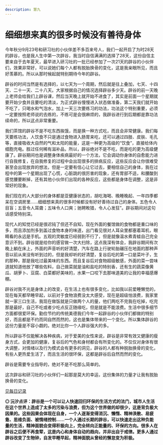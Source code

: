 ```yaml
---
description: 慧九
---
```


# 细细想来真的很多时候没有善待身体

今年秋分9月23号和研习社的小伙伴差不多百来号人，我们一起开启了为时28天的辟谷，也是我人生中第一次辟谷，我当时自信满满的选择了28天，这份自信主要来自于去年夏天，最早进入研习社的一批已经参加了一次21天的辟谷的小伙伴们，效果非常好，可以说她们每个人都有脱胎换骨的变化，这是我亲眼所见，而且好羡慕的。所以从那时候起就特别期待今年的辟谷。

辟谷的时间当然是有选择的，以七天为一个周期，然后就是往上叠加，七天、十四天、二十一天、二十八天。大家根据自己的情况选择辟谷多少天。辟谷的前一天晚上老师会给我们上辟谷课，然后当天晚上就开始不进食了，其实是前面一个星期就要开始少食并且要吃的清淡，为正式辟谷慢慢进入状态做准备，第二天我们就开始不吃了，只喝水和气泡水，加上一天三次要练习的功法，功法这个特别重要，必须一定要按照老师说的去练的，不练可是会很麻烦的，我辟谷进行到后期都是靠功法续命的，所以这点非常重要。

我们茶馆的辟谷不是不吃东西挨饿，而是换一种方式吃，而且会非常健康。我们每天要练功法，人饮食不只是通过食物进入肠胃来吃，还可以通过四肢、皮肤、毛孔等，直接吸收大自然的气和太阳的能量，这是一种更为高级的“饮食”，直接给体内细胞充电。胜过任何稀有滋补品，所以，辟谷绝对不是不吃，而是吃的更为高级健康了。辟谷期间也是调整身体疾病最好的一个方法，它会调动你身体的自愈能力进行自我修复，在自我修复的过程中会出现很多的排病反应，这些反应会让你很难受甚至会出现放弃的想法，但是一定要有信心让它过去，要相信自己的身体，我在过程中的第一个星期出现了心慌，心脏跳的很厉害的现象，还有胃部不适，和腰酸到感觉腰要断掉，还有其他小伙伴们出现的各种反应，这些都是身体在调整，这是非常好的现象。

我们现在的人大部分的身体都是亚健康状态的，胡吃海喝、晚睡晚起、一年四季都呆在空调房里……细细想来真的很多时候都没有好好善待过自己的身体。五色令人目盲；五音令人耳聋；五味令人口爽；驰聘畋猎，令人心发狂”。辟谷期间对这句话感受特别深。

现代人的知觉已经是很迟钝了但还不自知，现在外面的餐馆做的食物都是重口味的多，而且添加剂多到盖过食物本身的味道，出门看见很对人耳朵里都塞着耳机，眼睛看的永远是手机。五观的灵敏度已经弱到不行了，但是就像温水煮青蛙自己完全意识不到。辟谷就是给你的感官做一次大扫除，这点我深有体会，我辟谷期间有次晚上躺在床上，外面的声音听的好清楚，汽车在路上行驶轮胎碾压在地面的那种声音以前从来没有听到过的，但是我却听的好清楚，复谷后吃的第一口是菜叶子，生的那种，那是我吃过最美味的东西。而且复谷后对食物超级敏感，外面的菜一尝味道就知道他放了哪些佐料，自己做菜就是油和盐吃的特别香，还有生的蔬菜像黄瓜、胡萝卜、豆腐、白菜都好美味的，水果一口咬下去那味道美的让我的幸福感爆棚。

辟谷对我不光是身体上的改变，在生活上也有很多变化，比如我以前爱睡懒觉的，现在每天都早睡早起，以前对于食物浪费没太大感受，现在是超级怕浪费，我家里就一家三口生活，我现在做饭就是只做两个人的量，他们两吃不完我在吃掉，吃完那是最好，自己不吃或者少吃点反正随缘吃，但是就是不能浪费。生活中很多细节方面都很爱环保。勤俭节约的传统美德我们今年一起辟谷的小伙伴们都做的特别好，而且都是不约而同自然而然的，这也是集体带来的一个变化。所以集体辟谷的这份力量是不容小觑的。绝对比你一个人辟谷强大的多。

所以辟谷不仅能解决各种疾病，对于爱美的女性来说，辟谷是非常有效又健康的瘦身方式，会更加的健康，复谷后的气色和身材都会有所变化的。不仅仅对身体有很大调整，对情绪以及行为模式会有更多的洞见，辟谷的人都有种脱胎换骨的变化，有些人更热爱生活了，而且生活的很环保，这都是辟谷后自然而然的变化。

辟谷是需要专业指导的，绝对不是不吃那么简单的。

这次辟谷和研习社的小伙伴们一起那是莫大的幸运，这份集体的力量才让我有脱胎换骨的变化。

[见每日记录](https://zhonghebiguriji.gitbook.io/index/untitled-1/zhong-he-pi-gu-mei-ri-ji-lu-hui-jiu)

**◎ 沅汐点评：辟谷是一个可以让人快速回归环保的生活方式的法门，城市人生活在这个世界上造成了太多的污染与浪费，但为这个世界做的却很少，这是背负极大因果的。这些因果会体现在自身，一个人逐渐变得消沉、懒惰、精神涣散、易疲惫、思维负面、被情绪控制……一个人通过长期的辟谷，可以快速走出这种负能量的生活，精神面貌会变得积极向上，完全转向正能量的、环保的方向。很多人在辟谷之后便不再食荤，这是内心和身体自动的趋向，并非出自于戒律。更多人通过辟谷改变了生物钟，自发早睡早起，精神面貌从曾经的懈怠变为积极。**

